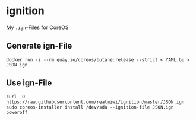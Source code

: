 # ignition

My `.ign`-Files for CoreOS

## Generate ign-File

`docker run -i --rm quay.io/coreos/butane:release --strict < YAML.bu > JSON.ign`

## Use ign-File

```
curl -O https://raw.githubusercontent.com/realmiwi/ignition/master/JSON.ign
sudo coreos-installer install /dev/sda --ignition-file JSON.ign
poweroff
```
